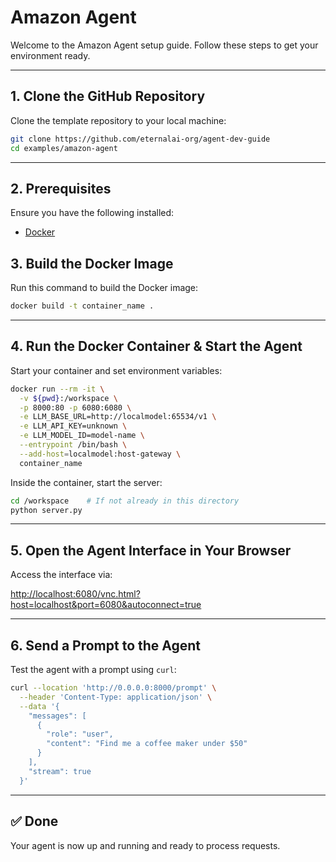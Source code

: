 # Amazon Agent

Welcome to the Amazon Agent setup guide. Follow these steps to get your environment ready.

---

## 1. Clone the GitHub Repository

Clone the template repository to your local machine:

```bash
git clone https://github.com/eternalai-org/agent-dev-guide
cd examples/amazon-agent
````

---

## 2. Prerequisites

Ensure you have the following installed:

* [Docker](https://www.docker.com/)

## 3. Build the Docker Image

Run this command to build the Docker image:

```bash
docker build -t container_name .
```

---

## 4. Run the Docker Container & Start the Agent

Start your container and set environment variables:

```bash
docker run --rm -it \
  -v ${pwd}:/workspace \
  -p 8000:80 -p 6080:6080 \
  -e LLM_BASE_URL=http://localmodel:65534/v1 \
  -e LLM_API_KEY=unknown \
  -e LLM_MODEL_ID=model-name \
  --entrypoint /bin/bash \
  --add-host=localmodel:host-gateway \
  container_name
```

Inside the container, start the server:

```bash
cd /workspace    # If not already in this directory
python server.py
```

---

## 5. Open the Agent Interface in Your Browser

Access the interface via:

[http://localhost:6080/vnc.html?host=localhost\&port=6080\&autoconnect=true](http://localhost:6080/vnc.html?host=localhost&port=6080&autoconnect=true)

---

## 6. Send a Prompt to the Agent

Test the agent with a prompt using `curl`:

```bash
curl --location 'http://0.0.0.0:8000/prompt' \
  --header 'Content-Type: application/json' \
  --data '{
    "messages": [
      {
        "role": "user",
        "content": "Find me a coffee maker under $50"
      }
    ],
    "stream": true
  }'
```

---

## ✅ Done

Your agent is now up and running and ready to process requests.